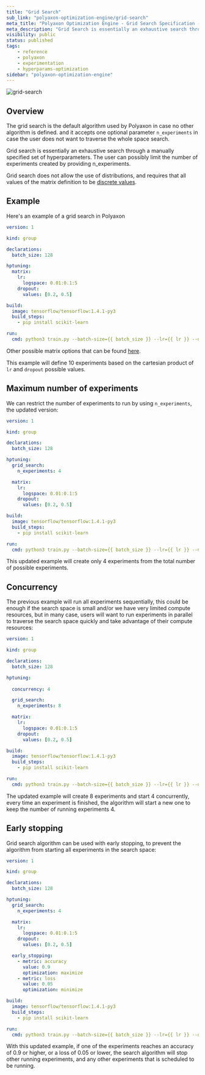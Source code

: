 ```yaml
---
title: "Grid Search"
sub_link: "polyaxon-optimization-engine/grid-search"
meta_title: "Polyaxon Optimization Engine - Grid Search Specification - Polyaxon References"
meta_description: "Grid Search is essentially an exhaustive search through a manually specified set of hyperparameters."
visibility: public
status: published
tags:
    - reference
    - polyaxon
    - experimentation
    - hyperparams-optimization
sidebar: "polyaxon-optimization-engine"
---
```


![grid-search](../../../content/images/references/optimization-engine/grid-search.png)

## Overview
 
The grid search is the default algorithm used by Polyaxon in case no other algorithm is defined.
and it accepts one optional parameter `n_experiments` in case the user does not want to traverse the whole space search.

Grid search is essentially an exhaustive search through a manually specified set of hyperparameters. The user can possibly limit the number of experiments created by providing n_experiments.

Grid search does not allow the use of distributions, and requires that all values of the matrix definition to be [discrete values](/references/polyaxonfile-yaml-specification/hptuning/#discrete-values).

## Example

Here's an example of a grid search in Polyaxon

```yaml
version: 1

kind: group

declarations:
  batch_size: 128

hptuning:
  matrix:
    lr:
      logspace: 0.01:0.1:5
    dropout:
      values: [0.2, 0.5]

build:
  image: tensorflow/tensorflow:1.4.1-py3
  build_steps:
    - pip install scikit-learn

run:
  cmd: python3 train.py --batch-size={{ batch_size }} --lr={{ lr }} --dropout={{ dropout }}
```

Other possible matrix options that can be found [here](/references/polyaxonfile-yaml-specification/hptuning/#discrete-values).

This example will define 10 experiments based on the cartesian product of `lr` and `dropout` possible values.

## Maximum number of experiments

We can restrict the number of experiments to run by using `n_experiments`, the updated version:

```yaml
version: 1

kind: group

declarations:
  batch_size: 128

hptuning:
  grid_search:
    n_experiments: 4

  matrix:
    lr:
      logspace: 0.01:0.1:5
    dropout:
      values: [0.2, 0.5]

build:
  image: tensorflow/tensorflow:1.4.1-py3
  build_steps:
    - pip install scikit-learn

run:
  cmd: python3 train.py --batch-size={{ batch_size }} --lr={{ lr }} --dropout={{ dropout }}
```

This updated example will create only 4 experiments from the total number of possible experiments.

## Concurrency

The previous example will run all experiments sequentially, this could be enough if the search space is small and/or we have very limited compute resources, 
but in many case, users will want to run experiments in parallel to traverse the search space quickly and take advantage of their compute resources:

```yaml
version: 1

kind: group

declarations:
  batch_size: 128

hptuning:
  
  concurrency: 4

  grid_search:
    n_experiments: 8

  matrix:
    lr:
      logspace: 0.01:0.1:5
    dropout:
      values: [0.2, 0.5]

build:
  image: tensorflow/tensorflow:1.4.1-py3
  build_steps:
    - pip install scikit-learn

run:
  cmd: python3 train.py --batch-size={{ batch_size }} --lr={{ lr }} --dropout={{ dropout }}
```

The updated example will create 8 experiments and start 4 concurrently, every time an experiment is finished, the algorithm will start a new one to keep the number of running experiments 4. 

## Early stopping

Grid search algorithm can be used with early stopping, to prevent the algorithm from starting all experiments in the search space:

```yaml
version: 1

kind: group

declarations:
  batch_size: 128

hptuning:
  grid_search:
    n_experiments: 4

  matrix:
    lr:
      logspace: 0.01:0.1:5
    dropout:
      values: [0.2, 0.5]

  early_stopping:
    - metric: accuracy
      value: 0.9
      optimization: maximize
    - metric: loss
      value: 0.05
      optimization: minimize

build:
  image: tensorflow/tensorflow:1.4.1-py3
  build_steps:
    - pip install scikit-learn

run:
  cmd: python3 train.py --batch-size={{ batch_size }} --lr={{ lr }} --dropout={{ dropout }}
```

With this updated example, if one of the experiments reaches an accuracy of 0.9 or higher, or a loss of 0.05 or lower, the search algorithm will stop other running experiments, 
and any other experiments that is scheduled to be running.
